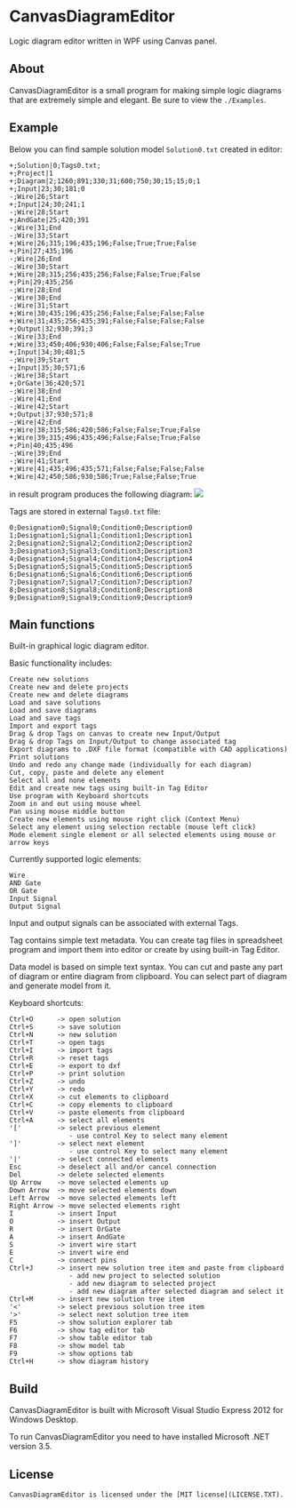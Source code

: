 ﻿# CanvasDiagramEditor

  Logic diagram editor written in WPF using Canvas panel.

## About

  CanvasDiagramEditor is a small program for making simple logic diagrams
  that are extremely simple and elegant. Be sure to view the `./Examples`.

## Example

  Below you can find sample solution model `Solution0.txt` created in editor:

    +;Solution|0;Tags0.txt;
    +;Project|1
    +;Diagram|2;1260;891;330;31;600;750;30;15;15;0;1
    +;Input|23;30;181;0
    -;Wire|26;Start
    +;Input|24;30;241;1
    -;Wire|28;Start
    +;AndGate|25;420;391
    -;Wire|31;End
    -;Wire|33;Start
    +;Wire|26;315;196;435;196;False;True;True;False
    +;Pin|27;435;196
    -;Wire|26;End
    -;Wire|30;Start
    +;Wire|28;315;256;435;256;False;False;True;False
    +;Pin|29;435;256
    -;Wire|28;End
    -;Wire|30;End
    -;Wire|31;Start
    +;Wire|30;435;196;435;256;False;False;False;False
    +;Wire|31;435;256;435;391;False;False;False;False
    +;Output|32;930;391;3
    -;Wire|33;End
    +;Wire|33;450;406;930;406;False;False;False;True
    +;Input|34;30;481;5
    -;Wire|39;Start
    +;Input|35;30;571;6
    -;Wire|38;Start
    +;OrGate|36;420;571
    -;Wire|38;End
    -;Wire|41;End
    -;Wire|42;Start
    +;Output|37;930;571;8
    -;Wire|42;End
    +;Wire|38;315;586;420;586;False;False;True;False
    +;Wire|39;315;496;435;496;False;False;True;False
    +;Pin|40;435;496
    -;Wire|39;End
    -;Wire|41;Start
    +;Wire|41;435;496;435;571;False;False;False;False
    +;Wire|42;450;586;930;586;True;False;False;True

  in result program produces the following diagram: <img src="http://i43.tinypic.com/nbzsp5.png" border="0">

  Tags are stored in external `Tags0.txt` file:

    0;Designation0;Signal0;Condition0;Description0
    1;Designation1;Signal1;Condition1;Description1
    2;Designation2;Signal2;Condition2;Description2
    3;Designation3;Signal3;Condition3;Description3
    4;Designation4;Signal4;Condition4;Description4
    5;Designation5;Signal5;Condition5;Description5
    6;Designation6;Signal6;Condition6;Description6
    7;Designation7;Signal7;Condition7;Description7
    8;Designation8;Signal8;Condition8;Description8
    9;Designation9;Signal9;Condition9;Description9

## Main functions

  Built-in graphical logic diagram editor.
  
  Basic functionality includes:

    Create new solutions
    Create new and delete projects
    Create new and delete diagrams
    Load and save solutions
    Load and save diagrams
    Load and save tags
    Import and export tags
    Drag & drop Tags on canvas to create new Input/Output
    Drag & drop Tags on Input/Output to change associated tag
    Export diagrams to .DXF file format (compatible with CAD applications)
    Print solutions
    Undo and redo any change made (individually for each diagram)
    Cut, copy, paste and delete any element
    Select all and none elements
    Edit and create new tags using built-in Tag Editor
    Use program with Keyboard shortcuts
    Zoom in and out using mouse wheel
    Pan using mouse middle button
    Create new elements using mouse right click (Context Menu)
    Select any element using selection rectable (mouse left click)
    Mode element single element or all selected elements using mouse or arrow keys

  Currently supported logic elements:

    Wire
    AND Gate
    OR Gate
    Input Signal
    Output Signal

  Input and output signals can be associated with external Tags.
  
  Tag contains simple text metadata. You can create tag files in spreadsheet program and 
  import them into editor or create by using built-in Tag Editor.
  
  Data model is based on simple text syntax. You can cut and paste any part of diagram or entire diagram
  from clipboard. You can select part of diagram and generate model from it.

  Keyboard shortcuts:

    Ctrl+O      -> open solution
    Ctrl+S      -> save solution
    Ctrl+N      -> new solution
    Ctrl+T      -> open tags
    Ctrl+I      -> import tags
    Ctrl+R      -> reset tags
    Ctrl+E      -> export to dxf
    Ctrl+P      -> print solution
    Ctrl+Z      -> undo
    Ctrl+Y      -> redo
    Ctrl+X      -> cut elements to clipboard
    Ctrl+C      -> copy elements to clipboard
    Ctrl+V      -> paste elements from clipboard
    Ctrl+A      -> select all elements
    '['         -> select previous element
                   - use control Key to select many element
    ']'         -> select next element
                   - use control Key to select many element
    '|'         -> select connected elements
    Esc         -> deselect all and/or cancel connection
    Del         -> delete selected elements
    Up Arrow    -> move selected elements up
    Down Arrow  -> move selected elements down
    Left Arrow  -> move selected elements left
    Right Arrow -> move selected elements right
    I           -> insert Input
    O           -> insert Output
    R           -> insert OrGate
    A           -> insert AndGate
    S           -> invert wire start
    E           -> invert wire end
    C           -> connect pins
    Ctrl+J      -> insert new solution tree item and paste from clipboard
                   - add new project to selected solution
                   - add new diagram to selected project
                   - add new diagram after selected diagram and select it
    Ctrl+M      -> insert new solution tree item
    '<'         -> select previous solution tree item
    '>'         -> select next solution tree item
    F5          -> show solution explorer tab
    F6          -> show tag editor tab
    F7          -> show table editor tab
    F8          -> show model tab
    F9          -> show options tab
    Ctrl+H      -> show diagram history

## Build

  CanvasDiagramEditor is built with Microsoft Visual Studio Express 2012 for Windows Desktop. 
 
  To run CanvasDiagramEditor you need to have installed Microsoft .NET version 3.5.

## License 

    CanvasDiagramEditor is licensed under the [MIT license](LICENSE.TXT).
